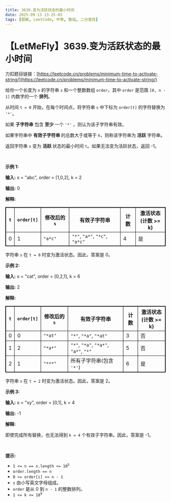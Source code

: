 ```yaml
---
title: 3639.变为活跃状态的最小时间
date: 2025-09-13 13-25-03
tags: [题解, LeetCode, 中等, 数组, 二分查找]
---
```


# 【LetMeFly】3639.变为活跃状态的最小时间

力扣题目链接：[https://leetcode.cn/problems/minimum-time-to-activate-string/](https://leetcode.cn/problems/minimum-time-to-activate-string/)

<p>给你一个长度为 <code>n</code> 的字符串 <code>s</code> 和一个整数数组 <code>order</code>，其中 <code>order</code> 是范围 <code>[0, n - 1]</code> 内数字的一个 <strong><span data-keyword="permutation">排列</span></strong>。</p>

<p>从时间 <code>t = 0</code> 开始，在每个时间点，将字符串 <code>s</code> 中下标为 <code>order[t]</code> 的字符替换为 <code>'*'</code>。</p>

<p>如果 <strong><span data-keyword="substring-nonempty">子字符串</span></strong> 包含&nbsp;<strong>至少&nbsp;</strong>一个 <code>'*'</code>&nbsp;，则认为该子字符串有效。</p>

<p>如果字符串中&nbsp;<strong>有效子字符串&nbsp;</strong>的总数大于或等于 <code>k</code>，则称该字符串为 <b>活跃 </b>字符串。</p>

<p>返回字符串 <code>s</code> 变为 <strong>活跃&nbsp;</strong>状态的最小时间 <code>t</code>。如果无法变为活跃状态，返回 -1。</p>

<p>&nbsp;</p>

<p><strong class="example">示例 1:</strong></p>

<div class="example-block">
<p><strong>输入:</strong> <span class="example-io">s = "abc", order = [1,0,2], k = 2</span></p>

<p><strong>输出:</strong> <span class="example-io">0</span></p>

<p><strong>解释:</strong></p>

<table style="border: 1px solid black;">
	<thead>
		<tr>
			<th style="border: 1px solid black;"><code>t</code></th>
			<th style="border: 1px solid black;"><code>order[t]</code></th>
			<th style="border: 1px solid black;">修改后的 <code>s</code></th>
			<th style="border: 1px solid black;">有效子字符串</th>
			<th style="border: 1px solid black;">计数</th>
			<th style="border: 1px solid black;">激活状态<br />
			(计数 &gt;= k)</th>
		</tr>
	</thead>
	<tbody>
		<tr>
			<td style="border: 1px solid black;">0</td>
			<td style="border: 1px solid black;">1</td>
			<td style="border: 1px solid black;"><code>"a*c"</code></td>
			<td style="border: 1px solid black;"><code>"*"</code>, <code>"a*"</code>, <code>"*c"</code>, <code>"a*c"</code></td>
			<td style="border: 1px solid black;">4</td>
			<td style="border: 1px solid black;">是</td>
		</tr>
	</tbody>
</table>

<p>字符串 <code>s</code> 在 <code>t = 0</code> 时变为激活状态。因此，答案是 0。</p>
</div>

<p><strong class="example">示例 2:</strong></p>

<div class="example-block">
<p><strong>输入:</strong> <span class="example-io">s = "cat", order = [0,2,1], k = 6</span></p>

<p><strong>输出:</strong> <span class="example-io">2</span></p>

<p><strong>解释:</strong></p>

<table style="border: 1px solid black;">
	<thead>
		<tr>
			<th style="border: 1px solid black;"><code>t</code></th>
			<th style="border: 1px solid black;"><code>order[t]</code></th>
			<th style="border: 1px solid black;">修改后的 <code>s</code></th>
			<th style="border: 1px solid black;">有效子字符串</th>
			<th style="border: 1px solid black;">计数</th>
			<th style="border: 1px solid black;">激活状态<br />
			(计数 &gt;= k)</th>
		</tr>
	</thead>
	<tbody>
		<tr>
			<td style="border: 1px solid black;">0</td>
			<td style="border: 1px solid black;">0</td>
			<td style="border: 1px solid black;"><code>"*at"</code></td>
			<td style="border: 1px solid black;"><code>"*"</code>, <code>"*a"</code>, <code>"*at"</code></td>
			<td style="border: 1px solid black;">3</td>
			<td style="border: 1px solid black;">否</td>
		</tr>
		<tr>
			<td style="border: 1px solid black;">1</td>
			<td style="border: 1px solid black;">2</td>
			<td style="border: 1px solid black;"><code>"*a*"</code></td>
			<td style="border: 1px solid black;"><code>"*"</code>, <code>"*a"</code>, <code>"*a*"</code>, <code>"a*"</code>, <code>"*"</code></td>
			<td style="border: 1px solid black;">5</td>
			<td style="border: 1px solid black;">否</td>
		</tr>
		<tr>
			<td style="border: 1px solid black;">2</td>
			<td style="border: 1px solid black;">1</td>
			<td style="border: 1px solid black;"><code>"***"</code></td>
			<td style="border: 1px solid black;">所有子字符串(包含 <code>'*'</code>)</td>
			<td style="border: 1px solid black;">6</td>
			<td style="border: 1px solid black;">是</td>
		</tr>
	</tbody>
</table>

<p>字符串 <code>s</code> 在 <code>t = 2</code> 时变为激活状态。因此，答案是 2。</p>
</div>

<p><strong class="example">示例 3:</strong></p>

<div class="example-block">
<p><strong>输入:</strong> <span class="example-io">s = "xy", order = [0,1], k = 4</span></p>

<p><strong>输出:</strong> <span class="example-io">-1</span></p>

<p><strong>解释:</strong></p>

<p>即使完成所有替换，也无法得到 <code>k = 4</code> 个有效子字符串。因此，答案是 -1。</p>
</div>

<p>&nbsp;</p>

<p><strong>提示:</strong></p>

<ul>
	<li><code>1 &lt;= n == s.length &lt;= 10<sup>5</sup></code></li>
	<li><code>order.length == n</code></li>
	<li><code>0 &lt;= order[i] &lt;= n - 1</code></li>
	<li><code>s</code> 由小写英文字母组成。</li>
	<li><code>order</code> 是从 0 到 <code>n - 1</code> 的整数排列。</li>
	<li><code>1 &lt;= k &lt;= 10<sup>9</sup></code></li>
</ul>


    